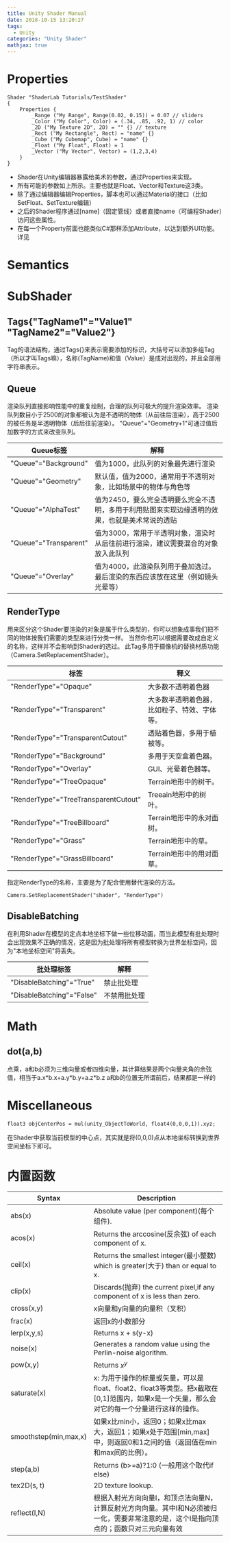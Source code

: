 ```yaml
---
title: Unity Shader Manual
date: 2018-10-15 13:20:27
tags:
  - Unity
categories: "Unity Shader"
mathjax: true
---
```

# Properties
```Shader
Shader "ShaderLab Tutorials/TestShader"
{
    Properties {
        _Range ("My Range", Range(0.02, 0.15)) = 0.07 // sliders
        _Color ("My Color", Color) = (.34, .85, .92, 1) // color
        _2D ("My Texture 2D", 2D) = "" {} // texture
        _Rect ("My Rectangle", Rect) = "name" {}
        _Cube ("My Cubemap", Cube) = "name" {}
        _Float ("My Float", Float) = 1
        _Vector ("My Vector", Vector) = (1,2,3,4)
    }
}
```
- Shader在Unity编辑器暴露给美术的参数，通过Properties来实现。
- 所有可能的参数如上所示。主要也就是Float、Vector和Texture这3类。
- 除了通过编辑器编辑Properties，脚本也可以通过Material的接口（比如SetFloat、SetTexture编辑）
- 之后的Shader程序通过\[name\]（固定管线）或者直接name（可编程Shader）访问这些属性。
- 在每一个Property前面也能类似C#那样添加Attribute，以达到额外UI功能。详见
# Semantics
# SubShader
## Tags{"TagName1"="Value1" "TagName2"="Value2"}
Tag的语法结构，通过Tags{}来表示需要添加的标识，大括号可以添加多组Tag（所以才叫Tags嘛），名称(TagName)和值（Value）是成对出现的，并且全部用字符串表示。

## Queue

渲染队列直接影响性能中的重复绘制，合理的队列可极大的提升渲染效率。
渲染队列数目小于2500的对象都被认为是不透明的物体（从前往后渲染），高于2500的被任务是半透明物体（后后往前渲染）。
"Queue"="Geometry+1"可通过值后加数字的方式来改变队列。

|Queue标签|解释|
|--|--|
|"Queue"="Background"|值为1000，此队列的对象最先进行渲染|
|"Queue"="Geometry" |默认值，值为2000，通常用于不透明对象，比如场景中的物体与角色等|
|"Queue"="AlphaTest"|值为2450，要么完全透明要么完全不透明，多用于利用贴图来实现边缘透明的效果，也就是美术常说的透贴|
|"Queue"="Transparent"|值为3000，常用于半透明对象，渲染时从后往前进行渲染，建议需要混合的对象放入此队列|
|"Queue"="Overlay"|值为4000，此渲染队列用于叠加选过。最后渲染的东西应该放在这里（例如镜头光晕等）|

## RenderType
用来区分这个Shader要渲染的对象是属于什么类型的，你可以想象成事我们把不同的物体按我们需要的类型来进行分类一样。
当然你也可以根据需要改成自定义的名称，这样并不会影响到Shader的选过。
此Tag多用于摄像机的替换材质功能（Camera.SetReplacementShader）。

|  标签  | 释义           |
|----------|-------------|
| "RenderType"="Opaque"|大多数不透明着色器|
| "RenderType"="Transparent"    | 大多数半透明着色器，比如粒子、特效、字体等。      |
| "RenderType"="TransparentCutout" | 透贴着色器，多用于植被等。      | 
| "RenderType"="Background" | 多用于天空盒着色器。 | 
| "RenderType"="Overlay" | GUI、光晕着色器等。 |
| "RenderType"="TreeOpaque" | Terrain地形中的树干。 |
| "RenderType"="TreeTransparentCutout" |Treeain地形中的树叶。 |
| "RenderType"="TreeBillboard" | Terrain地形中的永对面树。 |
| "RenderType"="Grass"               | Terrain地形中的草。 |
| "RenderType"="GrassBillboard" | Terrain地形中的用对面草。 |

指定RenderType的名称，主要是为了配合使用替代渲染的方法。

    Camera.SetReplacementShader("shader", "RenderType")

## DisableBatching
在利用Shader在模型的定点本地坐标下做一些位移动画，而当此模型有批处理时会出现效果不正确的情况，这是因为批处理将所有模型转换为世界坐标空间，因为"本地坐标空间"将丢失。

|批处理标签|解释|
|--|--|
|"DisableBatching"="True"|禁止批处理|
|"DisableBatching"="False"|不禁用批处理|

# Math
## dot(a,b)
点乘，a和b必须为三维向量或者四维向量，其计算结果是两个向量夹角的余弦值，相当于a.x\*b.x+a.y\*b.y+a.z\*b.z
a和b的位置无所谓前后，结果都是一样的
# Miscellaneous

	float3 objCenterPos = mul(unity_ObjectToWorld, float4(0,0,0,1)).xyz;

在Shader中获取当前模型的中心点，其实就是将(0,0,0)点从本地坐标转换到世界空间坐标下即可。

# 内置函数

|Syntax|Description|
|--|--|
|abs(x)|Absolute value (per component)(每个组件).|
|acos(x)|Returns the arccosine(反余弦) of each component of x.|
|ceil(x)|Returns the smallest integer(最小整数) which is greater(大于) than or equal to x.|
|clip(x)|Discards(抛弃) the current pixel,if any component of x is less than zero.|
|cross(x,y)|x向量和y向量的向量积（叉积）|
|frac(x)|返回x的小数部分|
|lerp(x,y,s)|Returns x + s(y-x)|
|noise(x)|Generates a random value using the Perlin-noise algorithm.|
|pow(x,y)|Returns $x^y$|
|saturate(x)|x: 为用于操作的标量或矢量，可以是float、float2、float3等类型。把x截取在[0,1]范围内，如果x是一个矢量，那么会对它的每一个分量进行这样的操作。|
|smoothstep(min,max,x)|如果x比min小，返回0；如果x比max大，返回1；如果x处于范围[min,max]中，则返回0和1之间的值（返回值在min和max间的比例）。|
|step(a,b)      |Returns (b>=a)?1:0 (一般用这个取代if else)|
|tex2D(s, t)    |2D texture lookup.|
|reflect(I,N)   |根据入射光方向向量I，和顶点法向量N，计算反射光方向向量。其中I和N必须被归一化，需要非常注意的是，这个I是指向顶点的；函数只对三元向量有效|